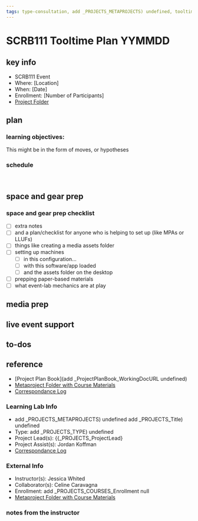 ```yaml
---
tags: type-consultation, add _PROJECTS_METAPROJECTS) undefined, tooltime, tooltime-plan
---
```



# SCRB111 Tooltime Plan YYMMDD

## key info
- SCRB111 Event
- Where: [Location]
- When: [Date]
- Enrollment: [Number of Participants]
- [Project Folder]()


## plan

### learning objectives:
This might be in the form of moves, or hypotheses

### schedule
 
## space and gear prep

### space and gear prep checklist
- [ ] extra notes
- [ ] and a plan/checklist for anyone who is helping to set up (like MPAs or LLUFs)
- [ ] things like creating a media assets folder
- [ ] setting up machines 
    - [ ] in this configuration...
    - [ ] with this software/app loaded
    - [ ] and the assets folder on the desktop
- [ ] prepping paper-based materials
- [ ] what event-lab mechanics are at play
   
## media prep

## live event support

## to-dos

## reference

* [Project Plan Book](add _ProjectPlanBook_WorkingDocURL undefined)
* [Metaproject Folder with Course Materials](https://drive.google.com/drive/folders/194JZlv4Ajf5qmQY51EFoYGiXBrTb7AM2)
* [Correspondance Log](https://drive.google.com/drive/folders/1X-M7RNbGCHlTWYhSqnK7aVakHwwXODTU?usp=drive_link)

### Learning Lab Info
* add _PROJECTS_METAPROJECTS) undefined add _PROJECTS_Title) undefined
* Type: add _PROJECTS_TYPE) undefined
* Project Lead(s): {{_PROJECTS_ProjectLead}
* Project Assist(s): Jordan Koffman
* [Correspondance Log](https://drive.google.com/drive/folders/1X-M7RNbGCHlTWYhSqnK7aVakHwwXODTU?usp=drive_link)

### External Info
* Instructor(s): Jessica Whited
* Collaborator(s): Celine Caravagna
* Enrollment: add _PROJECTS_COURSES_Enrollment null
* [Metaproject Folder with Course Materials](https://drive.google.com/drive/folders/194JZlv4Ajf5qmQY51EFoYGiXBrTb7AM2)


### notes from the instructor